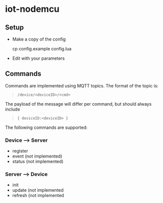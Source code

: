 # iot-nodemcu

## Setup
- Make a copy of the config
	
	cp config.example config.lua
- Edit with your parameters

## Commands

Commands are implemented using MQTT topics. The format of the topic is:
> `/device/<deviceID>/<cmd>`

The payload of the message will differ per command, but should always include
> `{ deviceID:<deviceID> }`

The following commands are supported:
### Device --> Server
- register
- event (not implemented)
- status (not implemented)

### Server --> Device
- init
- update (not implemented
- refresh (not implemented
